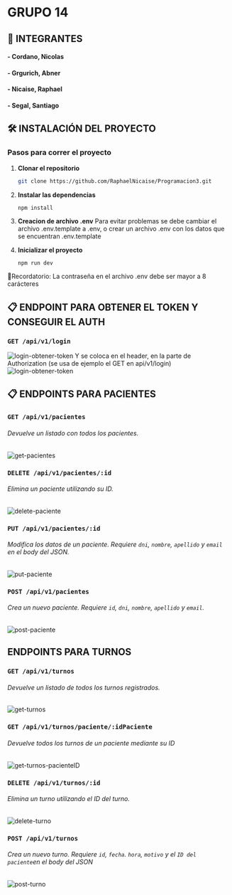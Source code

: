 # GRUPO 14

## 👥 INTEGRANTES
#### - Cordano, Nicolas
#### - Grgurich, Abner
#### - Nicaise, Raphael
#### - Segal, Santiago

## 🛠️ INSTALACIÓN DEL PROYECTO

### Pasos para correr el proyecto

1. **Clonar el repositorio**

   ```bash
   git clone https://github.com/RaphaelNicaise/Programacion3.git
2. **Instalar las dependencias**
    ```
    npm install
3. **Creacion de archivo .env**
    Para evitar problemas se debe cambiar el archivo .env.template a .env, o crear un archivo .env con los datos que se encuentran .env.template
4. **Inicializar el proyecto**
    ```bash
    npm run dev

📌Recordatorio: La contraseña en el archivo .env debe ser mayor a 8 carácteres
## 📋 ENDPOINT PARA OBTENER EL TOKEN Y CONSEGUIR EL AUTH

### `GET /api/v1/login`
![login-obtener-token](https://raw.githubusercontent.com/RaphaelNicaise/Programacion3/main/TPS/TP3/images/login/post-login-obtener-token.jpg)
Y se coloca en el header, en la parte de Authorization (se usa de ejemplo el GET en api/v1/login)
![login-obtener-token](https://raw.githubusercontent.com/RaphaelNicaise/Programacion3/main/TPS/TP3/images/login/insertar-token-obtenido.jpg)
## 📋 ENDPOINTS PARA PACIENTES

### `GET /api/v1/pacientes`
###### Devuelve un listado con todos los pacientes.
![get-pacientes](https://raw.githubusercontent.com/RaphaelNicaise/Programacion3/main/TPS/TP3/images/pacientes/get-pacientes.jpg)

### `DELETE /api/v1/pacientes/:id`
###### Elimina un paciente utilizando su ID.
![delete-paciente](https://raw.githubusercontent.com/RaphaelNicaise/Programacion3/main/TPS/TP3/images/pacientes/delete-paciente.jpg)

### `PUT /api/v1/pacientes/:id`
###### Modifica los datos de un paciente. Requiere `dni`, `nombre`, `apellido` y `email` en el body del JSON.
![put-paciente](https://raw.githubusercontent.com/RaphaelNicaise/Programacion3/main/TPS/TP3/images/pacientes/put-paciente.jpg)

### `POST /api/v1/pacientes`
###### Crea un nuevo paciente. Requiere `id`, `dni`, `nombre`, `apellido` y `email`.
![post-paciente](https://raw.githubusercontent.com/RaphaelNicaise/Programacion3/main/TPS/TP3/images/pacientes/post-paciente.jpg)


## ENDPOINTS PARA TURNOS

### `GET /api/v1/turnos`
###### Devuelve un listado de todos los turnos registrados.
![get-turnos](https://raw.githubusercontent.com/RaphaelNicaise/Programacion3/main/TPS/TP3/images/turnos/get-turnos.jpg)

### `GET /api/v1/turnos/paciente/:idPaciente`
###### Devuelve todos los turnos de un paciente mediante su ID
![get-turnos-pacienteID](https://raw.githubusercontent.com/RaphaelNicaise/Programacion3/main/TPS/TP3/images/turnos/get-turnos-idPaciente.jpg)

### `DELETE /api/v1/turnos/:id`
###### Elimina un turno utilizando el ID del turno.
![delete-turno](https://raw.githubusercontent.com/RaphaelNicaise/Programacion3/main/TPS/TP3/images/turnos/delete-turno.jpg)

### `POST /api/v1/turnos`
###### Crea un nuevo turno. Requiere `id`, `fecha`. `hora`, `motivo` y el `ID del paciente`en el body del JSON
![post-turno](https://raw.githubusercontent.com/RaphaelNicaise/Programacion3/main/TPS/TP3/images/turnos/post-turno.jpg)
